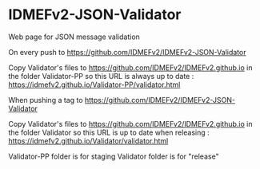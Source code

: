 # IDMEFv2-JSON-Validator
Web page for JSON message validation

On every push to https://github.com/IDMEFv2/IDMEFv2-JSON-Validator

Copy Validator's files to https://github.com/IDMEFv2/IDMEFv2.github.io in the folder Validator-PP so this URL is always up to date :  https://idmefv2.github.io/Validator-PP/validator.html

When pushing a tag to  https://github.com/IDMEFv2/IDMEFv2-JSON-Validator

Copy Validator's files to https://github.com/IDMEFv2/IDMEFv2.github.io in the folder Validator so this URL is up to date when releasing :  https://idmefv2.github.io/Validator/validator.html

Validator-PP folder is for staging
Validator folder is for "release"
